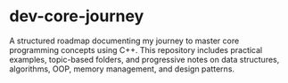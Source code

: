 # dev-core-journey
A structured roadmap documenting my journey to master core programming concepts using C++. This repository includes practical examples, topic-based folders, and progressive notes on data structures, algorithms, OOP, memory management, and design patterns.
